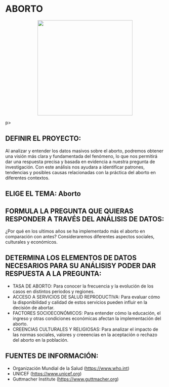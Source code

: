 # **ABORTO**
<p align="center">
  <img
    src=http://3.bp.blogspot.com/-O5x2C2YTzvo/VkCdzsV-y4I/AAAAAAAAGSs/XOLmr22ap1g/s1600-r/feto.gif width="300"/>
</p>p>    

## **DEFINIR EL PROYECTO:**
Al analizar y entender los datos masivos sobre el aborto, podremos obtener una visión más  clara y fundamentada del fenómeno, lo que nos permitirá dar una respuesta precisa y basada en evidencia a nuestra pregunta de investigación. Con este análisis nos ayudara a identificar patrones, tendencias y posibles causas relacionadas con la práctica del aborto en diferentes contextos.

## **ELIGE EL TEMA: Aborto**

## **FORMULA LA PREGUNTA QUE QUIERAS RESPONDER A TRAVÉS DEL ANÁLISIS DE DATOS:**
¿Por qué en los ultimos años se ha implementado más el aborto en comparación con antes?
Consideraremos diferentes aspectos sociales, culturales y económicos.

## **DETERMINA LOS ELEMENTOS DE DATOS NECESARIOS PARA SU ANÁLISISY PODER DAR RESPUESTA A LA PREGUNTA:**
- TASA DE ABORTO: Para conocer la frecuencia y la evolución de los casos en distintos periodos y regiones.
- ACCESO A SERVICIOS DE SALUD REPRODUCTIVA: Para evaluar cómo la disponibilidad y calidad de estos servicios pueden influir en la decisión de abortar.
- FACTORES SOCIOECONÓMICOS: Para entender cómo la educación, el ingreso y otras condiciones económicas afectan la implementación del aborto.
- CREENCIAS CULTURALES Y RELIGIOSAS: Para analizar el impacto de las normas sociales, valores y creeencias en la aceptación o rechazo del aborto en la población.

## **FUENTES DE INFORMACIÓN:**
* Organización Mundial de la Salud (https://www.who.int)
* UNICEF (https://www.unicef.org)
* Guttmacher Institute (https://www.guttmacher.org)
